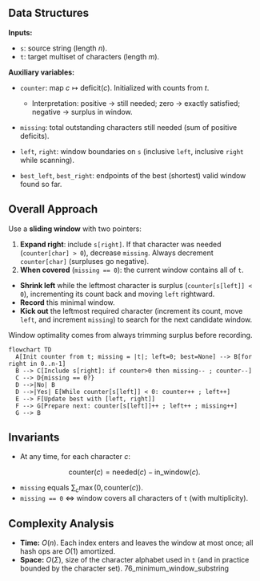 ## Data Structures

**Inputs:**

* `s`: source string (length $n$).
* `t`: target multiset of characters (length $m$).

**Auxiliary variables:**

* `counter`: map $c \mapsto \text{deficit}(c)$. Initialized with counts from $t$.

  * Interpretation: positive → still needed; zero → exactly satisfied; negative → surplus in window.
* `missing`: total outstanding characters still needed (sum of positive deficits).
* `left`, `right`: window boundaries on `s` (inclusive `left`, inclusive `right` while scanning).
* `best_left`, `best_right`: endpoints of the best (shortest) valid window found so far.

## Overall Approach

Use a **sliding window** with two pointers:

1. **Expand right**: include `s[right]`. If that character was needed (`counter[char] > 0`), decrease `missing`. Always decrement `counter[char]` (surpluses go negative).
2. **When covered** (`missing == 0`): the current window contains all of `t`.

 * **Shrink left** while the leftmost character is surplus (`counter[s[left]] < 0`), incrementing its count back and moving `left` rightward.
 * **Record** this minimal window.
 * **Kick out** the leftmost required character (increment its count, move `left`, and increment `missing`) to search for the next candidate window.

Window optimality comes from always trimming surplus before recording.

```mermaid
flowchart TD
  A[Init counter from t; missing = |t|; left=0; best=None] --> B[for right in 0..n-1]
  B --> C[Include s[right]: if counter>0 then missing-- ; counter--]
  C --> D{missing == 0?}
  D -->|No| B
  D -->|Yes| E[While counter[s[left]] < 0: counter++ ; left++]
  E --> F[Update best with [left, right]]
  F --> G[Prepare next: counter[s[left]]++ ; left++ ; missing++]
  G --> B
```

## Invariants

* At any time, for each character $c$:

$$
\text{counter}(c) = \text{needed}(c) - \text{in\_window}(c).
$$

* `missing` equals $\sum_{c} \max(0, \text{counter}(c))$.
* `missing == 0` ⇔ window covers all characters of `t` (with multiplicity).

## Complexity Analysis

* **Time:** $O(n)$. Each index enters and leaves the window at most once; all hash ops are $O(1)$ amortized.
* **Space:** $O(\Sigma)$, size of the character alphabet used in `t` (and in practice bounded by the character set).
76_minimum_window_substring
